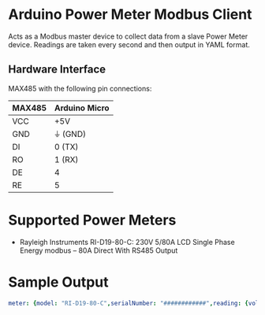 # Arduino Power Meter Modbus Client
Acts as a Modbus master device to collect data from a slave Power Meter device.
Readings are taken every second and then output in YAML format.

## Hardware Interface
MAX485 with the following pin connections:

| MAX485 | Arduino Micro |
| ------ | ------------- |
| VCC    | +5V           |
| GND    | ⏚ (GND)       |
| DI     | 0 (TX)        |
| RO     | 1 (RX)        |
| DE     | 4             |
| RE     | 5             |

# Supported Power Meters
* Rayleigh Instruments RI-D19-80-C: 230V 5/80A LCD Single Phase Energy modbus – 80A Direct With RS485 Output

# Sample Output
```yaml
meter: {model: "RI-D19-80-C",serialNumber: "############",reading: {voltage: 2471e-1,current: 3e-1,frequency: 500e-1,activePower: 81,reactivePower: 28,apparentPower: 90,powerFactor: 1000e-1,temperature: 31,activeEnergy: 88e-2}}
```
